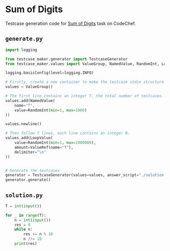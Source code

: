 # Sum of Digits

Testcase generation code for [Sum of Digits](https://www.codechef.com/problems/FLOW006) task on CodeChef.


## `generate.py`
```python
import logging

from testcase_maker.generator import TestcaseGenerator
from testcase_maker.values import ValueGroup, NamedValue, RandomInt, LoopValue, ValueRef

logging.basicConfig(level=logging.INFO)

# Firstly, create a new container to make the testcase stdin structure.
values = ValueGroup()

# The first line contains an integer T, the total number of testcases.
values.add(NamedValue(
    name="T",
    value=RandomInt(min=1, max=1000)
))

values.newline()

# Then follow T lines, each line contains an integer N.
values.add(LoopValue(
    value=RandomInt(min=1, max=1000000),
    amount=ValueRef(name="T"),
    delimiter="\n"
))


# Generate the testcases
generator = TestcaseGenerator(values=values, answer_script="./solution.py")
generator.generate()
```

## `solution.py`
```python
T = int(input())

for _ in range(T):
    n = int(input())
    res = 0
    while n:
        res += n % 10
        n //= 10
    print(res)
```
